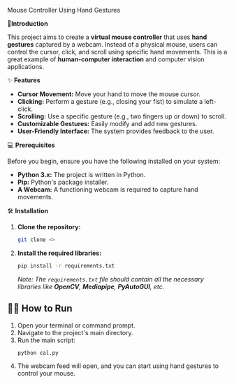 Mouse Controller Using Hand Gestures

🚀**Introduction**

This project aims to create a **virtual mouse controller** that uses **hand gestures** captured by a webcam. Instead of a physical mouse, users can control the cursor, click, and scroll using specific hand movements. This is a great example of **human-computer interaction** and computer vision applications.

✨ **Features**

  * **Cursor Movement:** Move your hand to move the mouse cursor.
  * **Clicking:** Perform a gesture (e.g., closing your fist) to simulate a left-click.
  * **Scrolling:** Use a specific gesture (e.g., two fingers up or down) to scroll.
  * **Customizable Gestures:** Easily modify and add new gestures.
  * **User-Friendly Interface:** The system provides feedback to the user.

💻 **Prerequisites**

Before you begin, ensure you have the following installed on your system:

  * **Python 3.x:** The project is written in Python.
  * **Pip:** Python's package installer.
  * **A Webcam:** A functioning webcam is required to capture hand movements.

🛠️ **Installation**

1.  **Clone the repository:**

    ```bash
    git clone <>
    ```

2.  **Install the required libraries:**

    ```bash
    pip install -r requirements.txt
    ```

    *Note: The `requirements.txt` file should contain all the necessary libraries like **OpenCV**, **Mediapipe**, **PyAutoGUI**, etc.*

## 🏃‍♀️ **How to Run**

1.  Open your terminal or command prompt.
2.  Navigate to the project's main directory.
3.  Run the main script:
    ```bash
    python cal.py
    ```
4.  The webcam feed will open, and you can start using hand gestures to control your mouse.


